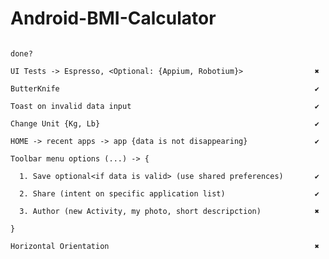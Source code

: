 # Android-BMI-Calculator
                                                                      done?
  
	UI Tests -> Espresso, <Optional: {Appium, Robotium}>                ✖

	ButterKnife                                                         ✔

	Toast on invalid data input                                         ✔

	Change Unit {Kg, Lb}                                                ✔

	HOME -> recent apps -> app {data is not disappearing}               ✔

	Toolbar menu options (...) -> {

      1. Save optional<if data is valid> (use shared preferences)       ✔

      2. Share (intent on specific application list)                    ✔

      3. Author (new Activity, my photo, short descripction)            ✖

	}

	Horizontal Orientation                                              ✖
